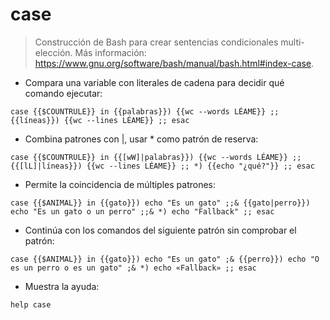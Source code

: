 # case

> Construcción de Bash para crear sentencias condicionales multi-elección.
> Más información: <https://www.gnu.org/software/bash/manual/bash.html#index-case>.

- Compara una variable con literales de cadena para decidir qué comando ejecutar:

`case {{$COUNTRULE}} in {{palabras}}) {{wc --words LÉAME}} ;; {{líneas}}) {{wc --lines LÉAME}} ;; esac`

- Combina patrones con |, usar * como patrón de reserva:

`case {{$COUNTRULE}} in {{[wW]|palabras}}) {{wc --words LÉAME}} ;; {{[lL]|líneas}}) {{wc --lines LÉAME}} ;; *) {{echo "¿qué?"}} ;; esac`

- Permite la coincidencia de múltiples patrones:

`case {{$ANIMAL}} in {{gato}}) echo "Es un gato" ;;& {{gato|perro}}) echo "Es un gato o un perro" ;;& *) echo "Fallback" ;; esac`

- Continúa con los comandos del siguiente patrón sin comprobar el patrón:

`case {{$ANIMAL}} in {{gato}}) echo "Es un gato" ;& {{perro}}) echo "O es un perro o es un gato" ;& *) echo «Fallback» ;; esac`

- Muestra la ayuda:

`help case`
